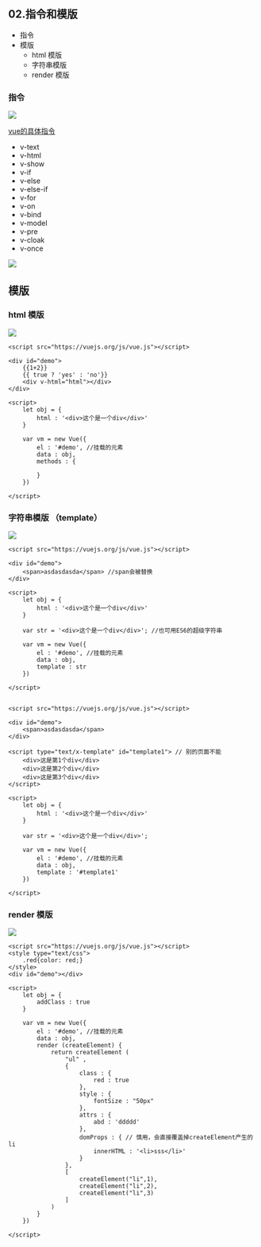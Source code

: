 ## 02.指令和模版

- 指令
- 模版
    - html 模版
    - 字符串模版
    - render 模版

### 指令

![](./images/Jietu20171206-150815.jpg)

[vue的具体指令](https://cn.vuejs.org/v2/api/#指令)

* v-text
* v-html
* v-show
* v-if
* v-else
* v-else-if
* v-for
* v-on
* v-bind
* v-model
* v-pre
* v-cloak
* v-once

![](./images/Jietu20171206-151207.jpg)

## 模版
### html 模版 

![](./images/Jietu20171206-151417.jpg)


    <script src="https://vuejs.org/js/vue.js"></script>
    
    <div id="demo"> 
        {{1+2}}  
	    {{ true ? 'yes' : 'no'}} 
    	<div v-html="html"></div>
    </div>
    
    <script>
    	let obj = {
    		html : '<div>这个是一个div</div>'	
    	}
    
    	var vm = new Vue({
    		el : '#demo', //挂载的元素
    		data : obj,
    		methods : {
    		 
    		}
    	}) 
    
    </script>

### 字符串模版 （template）
![](./images/Jietu20171206-152248.jpg)

    <script src="https://vuejs.org/js/vue.js"></script>
    
    <div id="demo">
    	<span>asdasdasda</span> //span会被替换
    </div>
    
    <script>
    	let obj = {
    		html : '<div>这个是一个div</div>'	
    	}
    
    	var str = '<div>这个是一个div</div>'; //也可用ES6的超级字符串
    
    	var vm = new Vue({
    		el : '#demo', //挂载的元素
    		data : obj,
    		template : str
    	}) 
    
    </script>
    

    <script src="https://vuejs.org/js/vue.js"></script>
    
    <div id="demo">
    	<span>asdasdasda</span>
    </div>
    
    <script type="text/x-template" id="template1"> // 别的页面不能
    	<div>这是第1个div</div>
    	<div>这是第2个div</div>
    	<div>这是第3个div</div>	
    </script>
    
    <script>
    	let obj = {
    		html : '<div>这个是一个div</div>'	
    	}
    
    	var str = '<div>这个是一个div</div>';
    
    	var vm = new Vue({
    		el : '#demo', //挂载的元素
    		data : obj,
    		template : '#template1'
    	}) 
    
    </script>

### render 模版

![](./images/Jietu20171206-151525.jpg)

    <script src="https://vuejs.org/js/vue.js"></script>
    <style type="text/css">
    	.red{color: red;}
    </style>
    <div id="demo"></div> 
    
    <script>
    	let obj = {
    		addClass : true
    	} 
    
    	var vm = new Vue({
    		el : '#demo', //挂载的元素
    		data : obj,
    		render (createElement) {
    			return createElement (
    				"ul" ,
    				{
    					class : {
    						red : true
    					}, 
    					style : {
    						fontSize : "50px"
    					},
    					attrs : {
    						abd : 'ddddd'
    					},
    					domProps : { // 慎用，会直接覆盖掉createElement产生的li
    						innerHTML : '<li>sss</li>'
    					}
    				},
    				[
    					createElement("li",1),
    					createElement("li",2),
    					createElement("li",3)
    				]
    			)
    		}
    	}) 
    
    </script>

